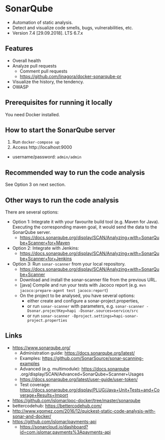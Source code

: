 # SonarQube
* Automation of static analysis.
* Detect and visualize code smells, bugs, vulnerabilities, etc.
* Version 7.4 [29.09.2018]. LTS 6.7.x


## Features
* Overall health
* Analyze pull requests
  - Comment pull requests
  - https://github.com/linagora/docker-sonarqube-pr
* Visualize the history, the tendency.
* OWASP


## Prerequisites for running it locally
You need Docker installed.


## How to start the SonarQube server
1. Run `docker-compose up`
2. Access http://localhost:9000
  * username/password: `admin/admin`

## Recommended way to run the code analysis
See Option 3 on next section.

## Other ways to run the code analysis
There are several options:
* Option 1: Integrate it with your favourite build tool (e.g. Maven for Java). Executing the 
corresponding maven goal, it would send the data to the SonarQube server.
  - https://docs.sonarqube.org/display/SCAN/Analyzing+with+SonarQube+Scanner+for+Maven
* Option 2: Integrate with Jenkins:
  - https://docs.sonarqube.org/display/SCAN/Analyzing+with+SonarQube+Scanner+for+Jenkins
* Option 3: Run `sonar-scanner` from your local repository.
  - https://docs.sonarqube.org/display/SCAN/Analyzing+with+SonarQube+Scanner
  - Download and install the sonar-scanner file from the previous URL.
  - [java] Compile and run your tests with Jacoco report (e.g. `mvn jacoco:prepare-agent test jacoco:report`)
  - On the project to be analysed, you have several options: 
    - either create and configure a sonar-project.properties, 
    - or run `sonar-scanner` with parameters, e.g. `sonar-scanner -Dsonar.projectKey=hapi -Dsonar.sources=service/src`
    - or run `sonar-scanner -Dproject.settings=hapi-sonar-project.properties`

## Links
* https://www.sonarqube.org/ 
  - Administration guide: https://docs.sonarqube.org/latest/
  - Examples: https://github.com/SonarSource/sonar-scanning-examples
  - Advanced (e.g. multimodule): https://docs.sonarqube
  .org/display/SCAN/Advanced+SonarQube+Scanner+Usages
  - https://docs.sonarqube.org/latest/user-guide/user-token/
  - Test coverage: https://docs.sonarqube.org/display/PLUG/Java+Unit+Tests+and+Coverage+Results+Import
* https://github.com/islomar/poc-docker/tree/master/sonarqube
* bettercodehub: https://bettercodehub.com/ 
* http://www.xgomez.com/2016/12/quickest-static-code-analysis-with-sonar-and-docker/
* https://github.com/islomar/payments-api
  * https://sonarcloud.io/dashboard?id=com.islomar.payments%3Apayments-api


